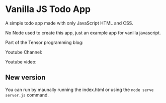 # Vanilla JS Todo App

A simple todo app made with only JavaScript HTML and CSS. 

No Node used to create this app, just an example app for vanilla javascript. 

Part of the Tensor programming blog:

Youtube Channel:

Youtube video:

## New version

You can run by maunally running the index.html or using the `node serve server.js` command.
